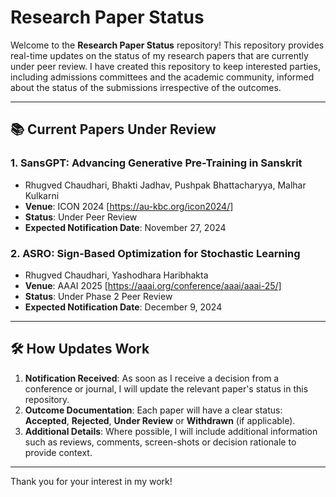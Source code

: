 # Research Paper Status

Welcome to the **Research Paper Status** repository! This repository provides real-time updates on the status of my research papers that are currently under peer review. I have created this repository to keep interested parties, including admissions committees and the academic community, informed about the status of the submissions irrespective of the outcomes.

---

## 📚 Current Papers Under Review

### 1. **SansGPT: Advancing Generative Pre-Training in Sanskrit**
   - Rhugved Chaudhari, Bhakti Jadhav, Pushpak Bhattacharyya, Malhar Kulkarni
   - **Venue**: ICON 2024 [https://au-kbc.org/icon2024/]
   - **Status**: Under Peer Review  
   - **Expected Notification Date**: November 27, 2024

### 2. **ASRO: Sign-Based Optimization for Stochastic Learning**
   - Rhugved Chaudhari, Yashodhara Haribhakta
   - **Venue**: AAAI 2025 [https://aaai.org/conference/aaai/aaai-25/]
   - **Status**: Under Phase 2 Peer Review  
   - **Expected Notification Date**: December 9, 2024  

---

## 🛠️ How Updates Work
1. **Notification Received**: As soon as I receive a decision from a conference or journal, I will update the relevant paper's status in this repository.  
2. **Outcome Documentation**: Each paper will have a clear status: **Accepted**, **Rejected**, **Under Review** or **Withdrawn** (if applicable).
3. **Additional Details**: Where possible, I will include additional information such as reviews, comments, screen-shots or decision rationale to provide context. 

---

Thank you for your interest in my work!